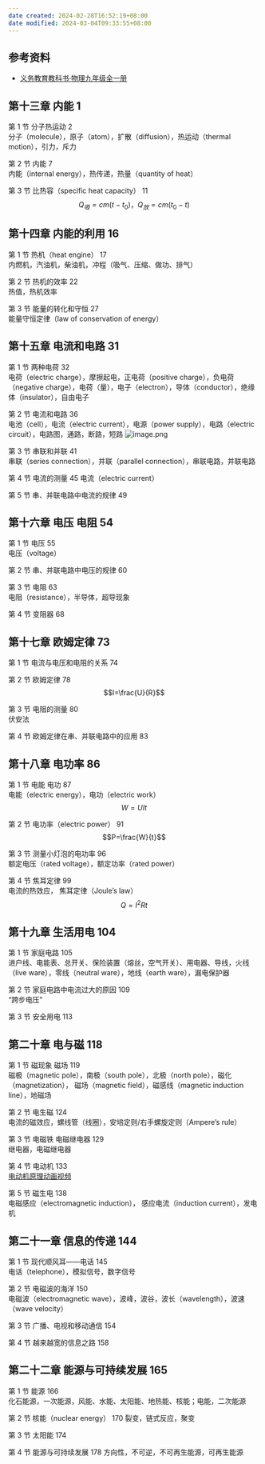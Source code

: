 ```yaml
---
date created: 2024-02-28T16:52:19+08:00
date modified: 2024-03-04T09:33:55+08:00
---
```


## 参考资料

- [义务教育教科书·物理九年级全一册](https://basic.smartedu.cn/tchMaterial/detail?contentType=assets_document&contentId=ed5f6a59-0cc5-47e9-adc3-0033711700ea&catalogType=tchMaterial&subCatalog=tchMaterial)

## 第十三章 内能 1  

第 1 节 分子热运动 2  
分子（molecule），原子（atom），扩散（diffusion），热运动（thermal motion），引力，斥力

第 2 节 内能 7  
内能（internal energy），热传递，热量（quantity of heat）

第 3 节 比热容（specific heat capacity） 11  
$$Q_吸 =cm(t-t_0 )，Q_放 =cm(t_0 -t)$$

## 第十四章 内能的利用 16  

第 1 节 热机（heat engine） 17  
内燃机，汽油机，柴油机，冲程（吸气、压缩、做功、排气）

第 2 节 热机的效率 22  
热值，热机效率

第 3 节 能量的转化和守恒 27  
能量守恒定律（law of conservation of energy）

## 第十五章 电流和电路 31  

第 1 节 两种电荷 32  
电荷（electric charge），摩擦起电，正电荷（positive charge），负电荷（negative charge），电荷（量），电子（electron），导体（conductor），绝缘体（insulator），自由电子

第 2 节 电流和电路 36  
电池（cell），电流（electric current），电源（power supply），电路（electric circuit），电路图，通路，断路，短路
![image.png](https://pictures-1323793543.cos.ap-nanjing.myqcloud.com/pics/20240228172939.png)

第 3 节 串联和并联 41  
串联（series connection），并联（parallel connection），串联电路，并联电路

第 4 节 电流的测量 45
电流（electric current）

第 5 节 串、并联电路中电流的规律 49

## 第十六章 电压 电阻 54  

第 1 节 电压 55  
电压（voltage）

第 2 节 串、并联电路中电压的规律 60  

第 3 节 电阻 63  
电阻（resistance），半导体，超导现象

第 4 节 变阻器 68  

## 第十七章 欧姆定律 73  

第 1 节 电流与电压和电阻的关系 74  

第 2 节 欧姆定律 78  
$$I=\frac{U}{R}$$

第 3 节 电阻的测量 80  
伏安法

第 4 节 欧姆定律在串、并联电路中的应用 83  

## 第十八章 电功率 86  

第 1 节 电能 电功 87  
电能（electric energy），电功（electric work）
$$W=UIt$$

第 2 节 电功率（electric power） 91  
$$P=\frac{W}{t}$$

第 3 节 测量小灯泡的电功率 96  
额定电压（rated voltage），额定功率（rated power）

第 4 节 焦耳定律 99  
电流的热效应，
焦耳定律（Joule’s law）
$$Q = I^2Rt$$

## 第十九章 生活用电 104  

第 1 节 家庭电路 105  
进户线、电能表、总开关、保险装置（熔丝，空气开关）、用电器、导线，火线（live ware），零线（neutral ware），地线（earth ware），漏电保护器

第 2 节 家庭电路中电流过大的原因 109  
“跨步电压”

第 3 节 安全用电 113  

## 第二十章 电与磁 118  

第 1 节 磁现象 磁场 119  
磁极（magnetic pole），南极（south pole），北极（north pole），磁化（magnetization）， 磁场（magnetic field），磁感线（magnetic induction line），地磁场

第 2 节 电生磁 124  
电流的磁效应，螺线管（线圈），安培定则/右手螺旋定则（Ampere’s rule）

第 3 节 电磁铁 电磁继电器 129  
继电器，电磁继电器

第 4 节 电动机 133  
[电动机原理动画视频](https://www.bilibili.com/video/BV1hh4y1e7YN/?spm_id_from=333.337.search-card.all.click&vd_source=73c50ade6b0e0a8be0482dc08d17ad69)

第 5 节 磁生电 138  
电磁感应（electromagnetic induction），  感应电流（induction current），发电机

## 第二十一章 信息的传递 144  

第 1 节 现代顺风耳——电话 145  
电话（telephone），模拟信号，数字信号

第 2 节 电磁波的海洋 150  
电磁波（electromagnetic wave），波峰，波谷，波长（wavelength），波速（wave velocity）

第 3 节 广播、电视和移动通信 154  

第 4 节 越来越宽的信息之路 158  

## 第二十二章 能源与可持续发展 165  

第 1 节 能源 166  
化石能源，一次能源，风能、水能、太阳能、地热能、核能；电能，二次能源

第 2 节 核能（nuclear energy） 170
裂变，链式反应，聚变

第 3 节 太阳能 174  

第 4 节 能源与可持续发展 178
方向性，不可逆，不可再生能源，可再生能源

